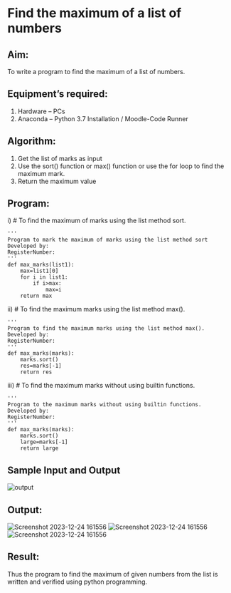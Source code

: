 # Find the maximum of a list of numbers
## Aim:
To write a program to find the maximum of a list of numbers.
## Equipment’s required:
1.	Hardware – PCs
2.	Anaconda – Python 3.7 Installation / Moodle-Code Runner
## Algorithm:
1.	Get the list of marks as input
2.	Use the sort() function or max() function or use the for loop to find the maximum mark.
3.	Return the maximum value
## Program:

i)	# To find the maximum of marks using the list method sort.
~~~
''' 
Program to mark the maximum of marks using the list method sort
Developed by: 
RegisterNumber: 
'''
def max_marks(list1):
    max=list1[0]
    for i in list1:
        if i>max:
            max=i
    return max
~~~

ii)	# To find the maximum marks using the list method max().
~~~
''' 
Program to find the maximum marks using the list method max().
Developed by: 
RegisterNumber: 
'''
def max_marks(marks):
    marks.sort()
    res=marks[-1]
    return res
~~~

iii) # To find the maximum marks without using builtin functions.
~~~
''' 
Program to the maximum marks without using builtin functions.
Developed by: 
RegisterNumber: 
'''
def max_marks(marks):
    marks.sort()
    large=marks[-1]
    return large
~~~
## Sample Input and Output
![output](./img/max_marks1.jpg) 

## Output:
![Screenshot 2023-12-24 161556](https://github.com/RakshithaK11/FindMaximum/assets/139336455/25db6588-b274-4353-b635-eb43c4705502)
![Screenshot 2023-12-24 161556](https://github.com/RakshithaK11/FindMaximum/assets/139336455/25db6588-b274-4353-b635-eb43c4705502)
![Screenshot 2023-12-24 161556](https://github.com/RakshithaK11/FindMaximum/assets/139336455/25db6588-b274-4353-b635-eb43c4705502)





## Result:
Thus the program to find the maximum of given numbers from the list is written and verified using python programming.
